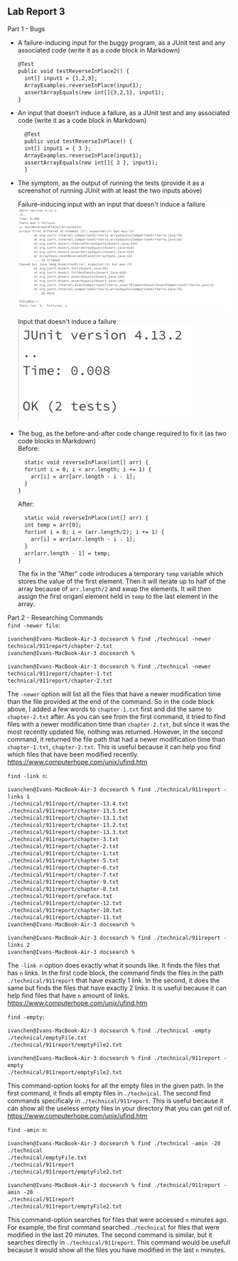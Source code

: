 **Lab Report 3**
---
Part 1 - Bugs  
* A failure-inducing input for the buggy program, as a JUnit test and any associated code (write it as a code block in Markdown)
  ```
  @Test
  public void testReverseInPlace2() {
    int[] input1 = {1,2,3};
    ArrayExamples.reverseInPlace(input1);
    assertArrayEquals(new int[]{3,2,1}, input1);
  }
  ```  
* An input that doesn’t induce a failure, as a JUnit test and any associated code (write it as a code block in Markdown)
  ```
    @Test 
	public void testReverseInPlace() {
    int[] input1 = { 3 };
    ArrayExamples.reverseInPlace(input1);
    assertArrayEquals(new int[]{ 3 }, input1);
	}
  ```  
* The symptom, as the output of running the tests (provide it as a screenshot of running JUnit with at least the two inputs above)
  
  Failure-inducing input with an input that doesn't induce a failure  
  ![Image](failureInducingInput.png)

  Input that doesn't induce a failure  
  ![Image](noFailure.png)

* The bug, as the before-and-after code change required to fix it (as two code blocks in Markdown)  
  Before:
  ```
    static void reverseInPlace(int[] arr) {
    for(int i = 0; i < arr.length; i += 1) {
      arr[i] = arr[arr.length - i - 1];
    }
  }
  ```
  After:
  ```
    static void reverseInPlace(int[] arr) {
    int temp = arr[0];
    for(int i = 0; i < (arr.length/2); i += 1) {
      arr[i] = arr[arr.length - i - 1];
    }
    arr[arr.length - 1] = temp;
  }
  ```
  The fix in the "After" code introduces a temporary `temp` variable which stores the value of the first element. Then it will iterate up to half of the array because of `arr.length/2` and swap the elements. It will then assign the first origanl element held in `temp` to the last element in the array.

Part 2 - Researching Commands  
`find -newer file`: 
```
ivanchen@Ivans-MacBook-Air-3 docsearch % find ./technical -newer technical/911report/chapter-2.txt
ivanchen@Ivans-MacBook-Air-3 docsearch %
```
```
ivanchen@Ivans-MacBook-Air-3 docsearch % find ./technical -newer technical/911report/chapter-1.txt
technical/911report/chapter-2.txt
```
The `-newer` option will list all the files that have a newer modification time than the file provided at the end of the command. So in the code block above, I added a few words to `chapter-1.txt` first and did the same to `chapter-2.txt` after. As you can see from the first command, it tried to find files with a newer modification time than `chapter-2.txt`, but since it was the most recently updated file, nothing was returned. However, in the second command, it returned the file path that had a newer modification time than `chapter-1.txt`, `chapter-2.txt`. This is useful because it can help you find which files that have been modified recently.    
https://www.computerhope.com/unix/ufind.htm  

`find -link n`:  
```
ivanchen@Ivans-MacBook-Air-3 docsearch % find ./technical/911report -links 1
./technical/911report/chapter-13.4.txt
./technical/911report/chapter-13.5.txt
./technical/911report/chapter-13.1.txt
./technical/911report/chapter-13.2.txt
./technical/911report/chapter-13.3.txt
./technical/911report/chapter-3.txt
./technical/911report/chapter-2.txt
./technical/911report/chapter-1.txt
./technical/911report/chapter-5.txt
./technical/911report/chapter-6.txt
./technical/911report/chapter-7.txt
./technical/911report/chapter-9.txt
./technical/911report/chapter-8.txt
./technical/911report/preface.txt
./technical/911report/chapter-12.txt
./technical/911report/chapter-10.txt
./technical/911report/chapter-11.txt
ivanchen@Ivans-MacBook-Air-3 docsearch %
```
```
ivanchen@Ivans-MacBook-Air-3 docsearch % find ./technical/911report -links 2
ivanchen@Ivans-MacBook-Air-3 docsearch % 
```
The `-link n` option does exactly what it sounds like. It finds the files that has `n` links. In the first code block, the command finds the files in the path `./technical/911report` that have exactly 1 link. In the second, it does the same but finds the files that have exactly 2 links. It is useful because it can help find files that have `n` amount of links.  
https://www.computerhope.com/unix/ufind.htm  

`find -empty`:  
```
ivanchen@Ivans-MacBook-Air-3 docsearch % find ./technical -empty
./technical/emptyFile.txt
./technical/911report/emptyFile2.txt
```
```
ivanchen@Ivans-MacBook-Air-3 docsearch % find ./technical/911report -empty
./technical/911report/emptyFile2.txt
```
This command-option looks for all the empty files in the given path. In the first command, it finds all empty files in `./technical`. The second find commands specificaly in `./technical/911report`. This is useful because it can show all the useless empty files in your directory that you can get rid of.  
https://www.computerhope.com/unix/ufind.htm  

`find -amin n`:  
```
ivanchen@Ivans-MacBook-Air-3 docsearch % find ./technical -amin -20
./technical
./technical/emptyFile.txt
./technical/911report
./technical/911report/emptyFile2.txt
```
```
ivanchen@Ivans-MacBook-Air-3 docsearch % find ./technical/911report -amin -20
./technical/911report
./technical/911report/emptyFile2.txt
```
This command-option searches for files that were accessed `n` minutes ago. For example, the first command searched `./technical` for files that were modified in the last 20 minutes. The second command is similar, but it searches directly in `./technical/911report`. This command would be usefull because it would show all the files you have modified in the last `n` minutes.
